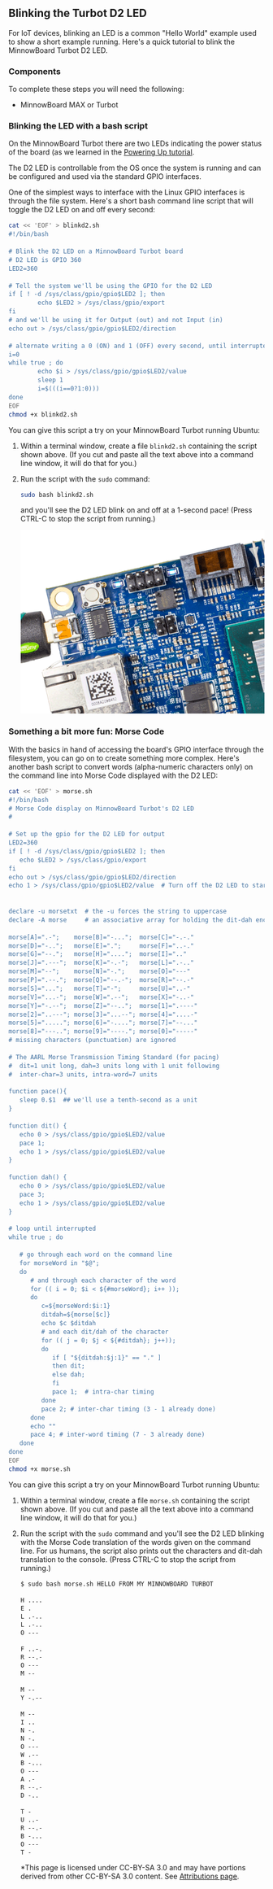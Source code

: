 ## Blinking the Turbot D2 LED

For IoT devices, blinking an LED is a common "Hello World" example used to show
a short example running.  Here's a quick tutorial to blink the MinnowBoard Turbot
D2 LED.

### Components

To complete these steps you will need the following:

- MinnowBoard MAX or Turbot

### Blinking the LED with a bash script

On the MinnowBoard Turbot there are two LEDs indicating the power status of the
board (as we learned in the [Powering Up tutorial](tutorials/powering-on-minnowboardturbot). 

The D2 LED is controllable from the OS once the system is running and can be 
configured and used via the standard GPIO interfaces.

One of the simplest ways to interface with the Linux
GPIO interfaces is through the file system.  Here's a short bash command line
script that will toggle the D2 LED on and off every second:

``` bash
cat << 'EOF' > blinkd2.sh
#!/bin/bash

# Blink the D2 LED on a MinnowBoard Turbot board
# D2 LED is GPIO 360 
LED2=360

# Tell the system we'll be using the GPIO for the D2 LED
if [ ! -d /sys/class/gpio/gpio$LED2 ]; then
        echo $LED2 > /sys/class/gpio/export
fi
# and we'll be using it for Output (out) and not Input (in)
echo out > /sys/class/gpio/gpio$LED2/direction

# alternate writing a 0 (ON) and 1 (OFF) every second, until interrupted
i=0
while true ; do
        echo $i > /sys/class/gpio/gpio$LED2/value
        sleep 1
        i=$(((i==0?1:0)))
done
EOF
chmod +x blinkd2.sh

```

You can give this script a try on your MinnowBoard Turbot running Ubuntu:

1. Within a terminal window, create a file `blinkd2.sh` containing the script
   shown above. (If you cut and paste all the text above into a command line 
   window, it will do that for you.)
2. Run the script with the ``sudo`` command:

   ``` bash
   sudo bash blinkd2.sh
   ```
   
   and you'll see the D2 LED blink on and off at a 1-second pace!  (Press CTRL-C
   to stop the script from running.)
   
   ![image](elements/tuto-reader/tutorials/Turbot-blink/MB-Turbot-D2-Blink.gif)

### Something a bit more fun: Morse Code

With the basics in hand of accessing the board's GPIO interface through the filesystem,
you can go on to create something more complex.  Here's another 
bash script to convert words (alpha-numeric characters only) on the command line 
into Morse Code displayed with the D2 LED:

``` bash
cat << 'EOF' > morse.sh
#!/bin/bash
# Morse Code display on MinnowBoard Turbot's D2 LED
# 

# Set up the gpio for the D2 LED for output
LED2=360
if [ ! -d /sys/class/gpio/gpio$LED2 ]; then
   echo $LED2 > /sys/class/gpio/export
fi
echo out > /sys/class/gpio/gpio$LED2/direction
echo 1 > /sys/class/gpio/gpio$LED2/value  # Turn off the D2 LED to start


declare -u morsetxt  # the -u forces the string to uppercase
declare -A morse     # an associative array for holding the dit-dah encodings

morse[A]=".-";    morse[B]="-...";  morse[C]="-.-."
morse[D]="-..";   morse[E]=".";     morse[F]="..-."
morse[G]="--.";   morse[H]="....";  morse[I]=".."
morse[J]=".---";  morse[K]="-.-";   morse[L]=".-.."
morse[M]="--";    morse[N]="-.";    morse[O]="---"
morse[P]=".--.";  morse[Q]="--.-";  morse[R]="--.-"
morse[S]="...";   morse[T]="-";     morse[U]="..-"
morse[V]="...-";  morse[W]=".--";   morse[X]="-..-"
morse[Y]="-.--";  morse[Z]="--..";  morse[1]=".----"
morse[2]="..---"; morse[3]="...--"; morse[4]="....-"
morse[5]="....."; morse[6]="-...."; morse[7]="--..."
morse[8]="---.."; morse[9]="----."; morse[0]="-----"
# missing characters (punctuation) are ignored

# The AARL Morse Transmission Timing Standard (for pacing)
#  dit=1 unit long, dah=3 units long with 1 unit following
#  inter-char=3 units, intra-word=7 units

function pace(){
   sleep 0.$1  ## we'll use a tenth-second as a unit
}

function dit() {
   echo 0 > /sys/class/gpio/gpio$LED2/value
   pace 1;
   echo 1 > /sys/class/gpio/gpio$LED2/value
}

function dah() {
   echo 0 > /sys/class/gpio/gpio$LED2/value
   pace 3;
   echo 1 > /sys/class/gpio/gpio$LED2/value
}

# loop until interrupted
while true ; do

   # go through each word on the command line
   for morseWord in "$@";
   do
      # and through each character of the word
      for (( i = 0; $i < ${#morseWord}; i++ ));
      do
         c=${morseWord:$i:1}
         ditdah=${morse[$c]}
         echo $c $ditdah
         # and each dit/dah of the character
         for (( j = 0; $j < ${#ditdah}; j++));
         do
            if [ "${ditdah:$j:1}" == "." ]
            then dit;
            else dah;
            fi
            pace 1;  # intra-char timing
         done
         pace 2; # inter-char timing (3 - 1 already done)
      done
      echo ""
      pace 4; # inter-word timing (7 - 3 already done)
   done
done
EOF
chmod +x morse.sh

```

You can give this script a try on your MinnowBoard Turbot running Ubuntu:

1. Within a terminal window, create a file `morse.sh` containing the script
   shown above. (If you cut and paste all the text above into a command line 
   window, it will do that for you.)
2. Run the script with the ``sudo`` command 
   and you'll see the D2 LED blinking with the Morse Code translation
   of the words given on the command line. For us humans, the script also 
   prints out the characters and dit-dah translation to the console.  (Press CTRL-C
   to stop the script from running.)

   ``` console
   $ sudo bash morse.sh HELLO FROM MY MINNOWBOARD TURBOT
  
   H ....
   E .
   L .-..
   L .-..
   O ---
   
   F ..-.
   R --.-
   O ---
   M --
   
   M --
   Y -.--
   
   M --
   I ..
   N -.
   N -.
   O ---
   W .--
   B -...
   O ---
   A .-
   R --.-
   D -..
   
   T -
   U ..-
   R --.-
   B -...
   O ---
   T -
   ```

   *This page is licensed under CC-BY-SA 3.0 and may have portions derived from other CC-BY-SA 3.0 content. See [Attributions page](attributions).

